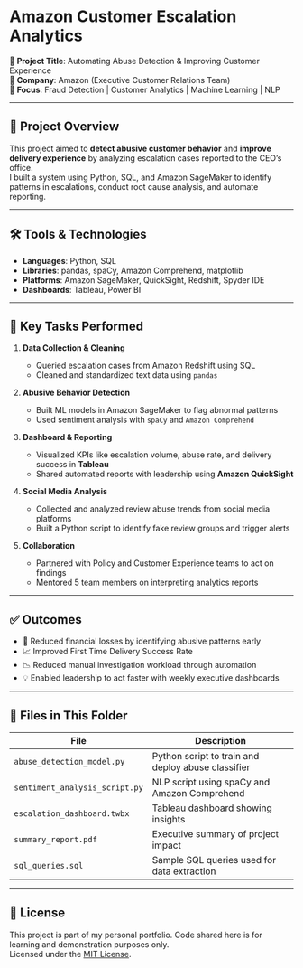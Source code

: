 # Amazon Customer Escalation Analytics

📌 **Project Title**: Automating Abuse Detection & Improving Customer Experience  
🏢 **Company**: Amazon (Executive Customer Relations Team)  
🧠 **Focus**: Fraud Detection | Customer Analytics | Machine Learning | NLP

---

## 📖 Project Overview

This project aimed to **detect abusive customer behavior** and **improve delivery experience** by analyzing escalation cases reported to the CEO’s office.  
I built a system using Python, SQL, and Amazon SageMaker to identify patterns in escalations, conduct root cause analysis, and automate reporting.

---

## 🛠 Tools & Technologies

- **Languages**: Python, SQL
- **Libraries**: pandas, spaCy, Amazon Comprehend, matplotlib
- **Platforms**: Amazon SageMaker, QuickSight, Redshift, Spyder IDE
- **Dashboards**: Tableau, Power BI

---

## 🧩 Key Tasks Performed

1. **Data Collection & Cleaning**
   - Queried escalation cases from Amazon Redshift using SQL
   - Cleaned and standardized text data using `pandas`

2. **Abusive Behavior Detection**
   - Built ML models in Amazon SageMaker to flag abnormal patterns
   - Used sentiment analysis with `spaCy` and `Amazon Comprehend`

3. **Dashboard & Reporting**
   - Visualized KPIs like escalation volume, abuse rate, and delivery success in **Tableau**
   - Shared automated reports with leadership using **Amazon QuickSight**

4. **Social Media Analysis**
   - Collected and analyzed review abuse trends from social media platforms
   - Built a Python script to identify fake review groups and trigger alerts

5. **Collaboration**
   - Partnered with Policy and Customer Experience teams to act on findings
   - Mentored 5 team members on interpreting analytics reports

---

## ✅ Outcomes

- 🛑 Reduced financial losses by identifying abusive patterns early  
- 📈 Improved First Time Delivery Success Rate  
- 📉 Reduced manual investigation workload through automation  
- 💡 Enabled leadership to act faster with weekly executive dashboards

---

## 📂 Files in This Folder

| File | Description |
|------|-------------|
| `abuse_detection_model.py` | Python script to train and deploy abuse classifier |
| `sentiment_analysis_script.py` | NLP script using spaCy and Amazon Comprehend |
| `escalation_dashboard.twbx` | Tableau dashboard showing insights |
| `summary_report.pdf` | Executive summary of project impact |
| `sql_queries.sql` | Sample SQL queries used for data extraction |

---

## 📄 License

This project is part of my personal portfolio. Code shared here is for learning and demonstration purposes only.  
Licensed under the [MIT License](https://opensource.org/licenses/MIT).

